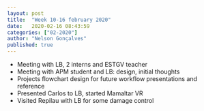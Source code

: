 ```yaml
---
layout: post
title:  "Week 10-16 february 2020"
date:   2020-02-16 08:43:59
categories: ["02-2020"]
author: "Nelson Gonçalves"
published: true
---
```


* Meeting with LB, 2 interns and ESTGV teacher
* Meeting with APM student and LB: design, initial thoughts
* Projects flowchart design for future workflow presentations and reference
* Presented Carlos to LB, started Mamaltar VR
* Visited Repilau with LB for some damage control
